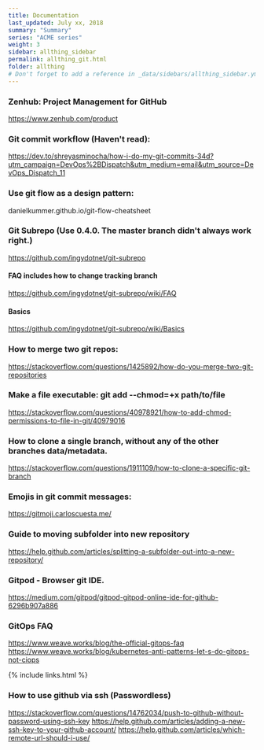```yaml
---
title: Documentation 
last_updated: July xx, 2018
summary: "Summary"
series: "ACME series"
weight: 3
sidebar: allthing_sidebar
permalink: allthing_git.html
folder: allthing
# Don't forget to add a reference in _data/sidebars/allthing_sidebar.yml and/or _data/topnav.yml 
---
```


### Zenhub: Project Management for GitHub
https://www.zenhub.com/product

### Git commit workflow (Haven't read):
https://dev.to/shreyasminocha/how-i-do-my-git-commits-34d?utm_campaign=DevOps%2BDispatch&utm_medium=email&utm_source=DevOps_Dispatch_11

### Use git flow as a design pattern:
danielkummer.github.io/git-flow-cheatsheet

### Git Subrepo (Use 0.4.0. The master branch didn't always work right.)
https://github.com/ingydotnet/git-subrepo
#### FAQ includes how to change tracking branch
https://github.com/ingydotnet/git-subrepo/wiki/FAQ
#### Basics
https://github.com/ingydotnet/git-subrepo/wiki/Basics

### How to merge two git repos:
https://stackoverflow.com/questions/1425892/how-do-you-merge-two-git-repositories

### Make a file executable: git add --chmod=+x path/to/file
https://stackoverflow.com/questions/40978921/how-to-add-chmod-permissions-to-file-in-git/40979016

### How to clone a single branch, without any of the other branches data/metadata. 
https://stackoverflow.com/questions/1911109/how-to-clone-a-specific-git-branch

### Emojis in git commit messages:
https://gitmoji.carloscuesta.me/


### Guide to moving subfolder into new repository
https://help.github.com/articles/splitting-a-subfolder-out-into-a-new-repository/

### Gitpod - Browser git IDE.
https://medium.com/gitpod/gitpod-gitpod-online-ide-for-github-6296b907a886

### GitOps FAQ
https://www.weave.works/blog/the-official-gitops-faq
https://www.weave.works/blog/kubernetes-anti-patterns-let-s-do-gitops-not-ciops

{% include links.html %}

### How to use github via ssh (Passwordless)
https://stackoverflow.com/questions/14762034/push-to-github-without-password-using-ssh-key
https://help.github.com/articles/adding-a-new-ssh-key-to-your-github-account/
https://help.github.com/articles/which-remote-url-should-i-use/